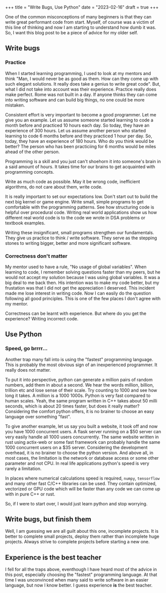 +++
title = "Write Bugs, Use Python"
date = "2023-02-16"
draft = true
+++

One of the common misconceptions of many beginners is that they can write great performant code from start. Myself, of course was a victim of this line of thinking and now I am starting to understand how dumb it was. So, I want this blog post to be a piece of advice for my older self.

## Write bugs


### Practice

When I started learning programming, I used to look at my mentors and think "Man, I would never be as good as them. How can they come up with such elegant solutions. It really does take a genius to write great code". But, what I did not take into account was their experience. Practice really does make perfect. Rome was not built in a day. If anyone thinks they can come into writing software and can build big things, no one could be more mistaken.


Consistent effort is very important to become a good programmer. Let me give you an example. Let us assume someone started learning to code a month before and practiced 10 hours each day. So today, they have an experience of 300 hours. Let us assume another person who started learning to code 6 months before and they practiced 1 hour per day. So, today, they have an experience of 180 hours. Who do you think would be better? The person who has been practiciing for 6 months would be miles ahead of the other person. 

Programming is a skill and you just can't shoehorn it into someone's brain in a said amount of hours. It takes time for our brains to get acquainted with programming concepts.

Write as much code as possible. May it be wrong code, inefficient algorithms, do not care about them, write code.

It is really important to set our expectations low. Don't start out to build the next big kernel or game engine. Write small, simple programs to get comfortable with the programming patterns. See how structuring code is helpful over procedural code. Writing real world applications show us how different real world code is to the code we wrote in DSA problems or textbook examples. 

Writing these insignificant, small programs strengthen our fundamentals. They give us practice to think / write software. They serve as the stepping stones to writing bigger, better and more significant software.

### Correctness don't matter

My mentor used to have a rule, "No usage of global variables". When learning to code, I remember solving questions faster than my peers, but he would not accept my solution because I was using global variables. It was a big deal to me back then. His intention was to make my code better, but my frustation was that I did not get the appreciation I deserved. This incident made me lose interest in writing code. Now I can easily do the question following all good principles. This is one of the few places I don't agree with my mentor. 

Correctness can be learnt with experience. But where do you get the experience? Writing incorrect code. 

## Use Python

### Speed, go brrrr...

Another trap many fall into is using the "fastest" programming language. This is probably the most obvious sign of an inexperienced programmer. It really does not matter.

To put it into perspective, python can generate a million pairs of random numbers, add them in about a second. We hear the words million, billion, trillion etc and lose sense of their scale. Try counting to 1000 and see how long it takes. A million is a 1000 1000s. Python is very fast compared to human scales. Yeah, the same program written in C++ takes about 50 milli seconds, which is about 20 times faster, but does it really matter? Considering the comfort python offers, it is no brainer to choose an easy language over something "fast". 

To give another example, let us say you built a website, it took off and now you have 1000 concurrent users. A flask server running on a $50 server can very easily handle all 1000 users concurrently. The same website written in rust using actix-web or some fast framework can probably handle the same 1000 concurrent users on a $35 server. Considering the development overhead, it is no brainer to choose the python version. And above all, in most cases, the limitation is the network or database access or some other parameter and not CPU. In real life applications python's speed is very rarely a limitation. 

In places where numerical calculations speed is required, `numpy`, `tensorflow` and many other fast C/C++ libraries can be used. They contain optimized, vectorized or GPU code which will be faster than any code we can come up with in pure C++ or rust. 

So, if I were to start over, I would just learn python and stop worrying. 

## Write bugs, but finish them
Well, I am guessing we are all guilt about this one, incomplete projects. It is better to complete small projects, deploy them rather than incomplete huge projects. Always strive to complete projects before starting a new one. 

## Experience is the best teacher

I fell for all the traps above, eventhough I have heard most of the advice in this post, especially choosing the "fastest" programming language. At that time I was unconvinced when many said to write software in an easier language, but now I know better. I guess experience **is** the best teacher. 
